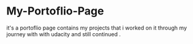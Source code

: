 # My-Portoflio-Page
it's a portoflio page contains my projects that i worked on it through my journey with with udacity and still continued .
